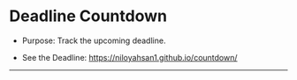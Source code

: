 # Deadline Countdown

- Purpose: Track the upcoming deadline.

- See the Deadline: https://niloyahsan1.github.io/countdown/
---
